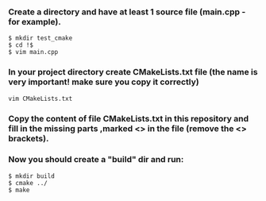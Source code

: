 ### Create a directory and have at least 1 source file (main.cpp - for example).
```
$ mkdir test_cmake
$ cd !$
$ vim main.cpp
```
### In your project directory create CMakeLists.txt file (the name is very important! make sure you copy it correctly)
```
vim CMakeLists.txt
```
### Copy the content of file CMakeLists.txt in this repository and fill in the missing parts ,marked <> in the file (remove the <> brackets).


### Now you should create a "build" dir and run:

```
$ mkdir build
$ cmake ../
$ make
```

